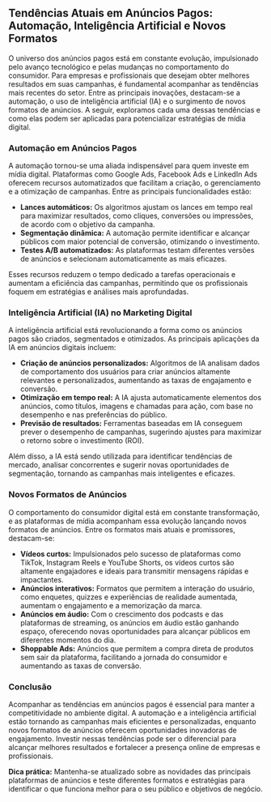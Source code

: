
## Tendências Atuais em Anúncios Pagos: Automação, Inteligência Artificial e Novos Formatos

O universo dos anúncios pagos está em constante evolução, impulsionado pelo avanço tecnológico e pelas mudanças no comportamento do consumidor. Para empresas e profissionais que desejam obter melhores resultados em suas campanhas, é fundamental acompanhar as tendências mais recentes do setor. Entre as principais inovações, destacam-se a automação, o uso de inteligência artificial (IA) e o surgimento de novos formatos de anúncios. A seguir, exploramos cada uma dessas tendências e como elas podem ser aplicadas para potencializar estratégias de mídia digital.

### Automação em Anúncios Pagos

A automação tornou-se uma aliada indispensável para quem investe em mídia digital. Plataformas como Google Ads, Facebook Ads e LinkedIn Ads oferecem recursos automatizados que facilitam a criação, o gerenciamento e a otimização de campanhas. Entre as principais funcionalidades estão:

- **Lances automáticos:** Os algoritmos ajustam os lances em tempo real para maximizar resultados, como cliques, conversões ou impressões, de acordo com o objetivo da campanha.
- **Segmentação dinâmica:** A automação permite identificar e alcançar públicos com maior potencial de conversão, otimizando o investimento.
- **Testes A/B automatizados:** As plataformas testam diferentes versões de anúncios e selecionam automaticamente as mais eficazes.

Esses recursos reduzem o tempo dedicado a tarefas operacionais e aumentam a eficiência das campanhas, permitindo que os profissionais foquem em estratégias e análises mais aprofundadas.

### Inteligência Artificial (IA) no Marketing Digital

A inteligência artificial está revolucionando a forma como os anúncios pagos são criados, segmentados e otimizados. As principais aplicações da IA em anúncios digitais incluem:

- **Criação de anúncios personalizados:** Algoritmos de IA analisam dados de comportamento dos usuários para criar anúncios altamente relevantes e personalizados, aumentando as taxas de engajamento e conversão.
- **Otimização em tempo real:** A IA ajusta automaticamente elementos dos anúncios, como títulos, imagens e chamadas para ação, com base no desempenho e nas preferências do público.
- **Previsão de resultados:** Ferramentas baseadas em IA conseguem prever o desempenho de campanhas, sugerindo ajustes para maximizar o retorno sobre o investimento (ROI).

Além disso, a IA está sendo utilizada para identificar tendências de mercado, analisar concorrentes e sugerir novas oportunidades de segmentação, tornando as campanhas mais inteligentes e eficazes.

### Novos Formatos de Anúncios

O comportamento do consumidor digital está em constante transformação, e as plataformas de mídia acompanham essa evolução lançando novos formatos de anúncios. Entre os formatos mais atuais e promissores, destacam-se:

- **Vídeos curtos:** Impulsionados pelo sucesso de plataformas como TikTok, Instagram Reels e YouTube Shorts, os vídeos curtos são altamente engajadores e ideais para transmitir mensagens rápidas e impactantes.
- **Anúncios interativos:** Formatos que permitem a interação do usuário, como enquetes, quizzes e experiências de realidade aumentada, aumentam o engajamento e a memorização da marca.
- **Anúncios em áudio:** Com o crescimento dos podcasts e das plataformas de streaming, os anúncios em áudio estão ganhando espaço, oferecendo novas oportunidades para alcançar públicos em diferentes momentos do dia.
- **Shoppable Ads:** Anúncios que permitem a compra direta de produtos sem sair da plataforma, facilitando a jornada do consumidor e aumentando as taxas de conversão.

### Conclusão

Acompanhar as tendências em anúncios pagos é essencial para manter a competitividade no ambiente digital. A automação e a inteligência artificial estão tornando as campanhas mais eficientes e personalizadas, enquanto novos formatos de anúncios oferecem oportunidades inovadoras de engajamento. Investir nessas tendências pode ser o diferencial para alcançar melhores resultados e fortalecer a presença online de empresas e profissionais.

**Dica prática:** Mantenha-se atualizado sobre as novidades das principais plataformas de anúncios e teste diferentes formatos e estratégias para identificar o que funciona melhor para o seu público e objetivos de negócio.
```